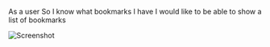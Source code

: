 As a user
So I know what bookmarks I have
I would like to be able to show a list of bookmarks

![Screenshot](https://i.imgur.com/wA5Kxla.png)